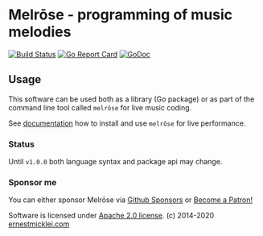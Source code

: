 # Melrōse - programming of music melodies

[![Build Status](https://travis-ci.org/emicklei/melrose.png)](https://travis-ci.org/emicklei/melrose)
[![Go Report Card](https://goreportcard.com/badge/github.com/emicklei/melrose)](https://goreportcard.com/report/github.com/emicklei/melrose)
[![GoDoc](https://godoc.org/github.com/emicklei/melrose?status.svg)](https://pkg.go.dev/github.com/emicklei/melrose?tab=doc)


## Usage

This software can be used both as a library (Go package) or as part of the command line tool called `melrōse` for live music coding.

See [documentation](https://emicklei.github.io/melrose/) how to install and use `melrōse` for live performance.

### Status

Until `v1.0.0` both language syntax and package api may change.


### Sponsor me

You can either sponsor Melrōse via [Github Sponsors](https://github.com/sponsors/emicklei) or 
<a href="https://www.patreon.com/bePatron?u=33376146" data-patreon-widget-type="become-patron-button">Become a Patron!</a>

Software is licensed under [Apache 2.0 license](LICENSE).
(c) 2014-2020 [ernestmicklei.com](http://ernestmicklei.com)
